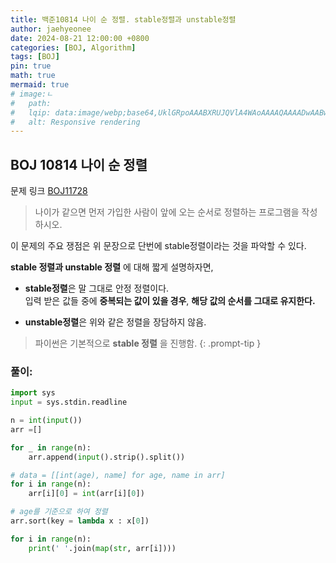 ```yaml
---
title: 백준10814 나이 순 정렬. stable정렬과 unstable정렬
author: jaehyeonee
date: 2024-08-21 12:00:00 +0800
categories: [BOJ, Algorithm]
tags: [BOJ]
pin: true
math: true
mermaid: true
# image:ㄴ
#   path: 
#   lqip: data:image/webp;base64,UklGRpoAAABXRUJQVlA4WAoAAAAQAAAADwAABwAAQUxQSDIAAAARL0AmbZurmr57yyIiqE8oiG0bejIYEQTgqiDA9vqnsUSI6H+oAERp2HZ65qP/VIAWAFZQOCBCAAAA8AEAnQEqEAAIAAVAfCWkAALp8sF8rgRgAP7o9FDvMCkMde9PK7euH5M1m6VWoDXf2FkP3BqV0ZYbO6NA/VFIAAAA
#   alt: Responsive rendering 
---
```


## BOJ 10814 나이 순 정렬
문제 링크
[BOJ11728](https://www.acmicpc.net/problem/10814)

>나이가 같으면 먼저 가입한 사람이 앞에 오는 순서로 정렬하는 프로그램을 작성하시오.


이 문제의 주요 쟁점은 위 문장으로 단번에 stable정렬이라는 것을 파악할 수 있다.

**stable 정렬과 unstable 정렬** 에 대해 짧게 설명하자면,



- **stable정렬**은 말 그대로 안정 정렬이다. <br>
입력 받은 값들 중에 __중복되는 값이 있을 경우__, __해당 값의 순서를 그대로 유지한다.__

- **unstable정렬**은 
위와 같은 정렬을 장담하지 않음.

>파이썬은 기본적으로 __stable 정렬__ 을 진행함.
{: .prompt-tip }

### 풀이:

```python
import sys
input = sys.stdin.readline

n = int(input())
arr =[]

for _ in range(n):
    arr.append(input().strip().split())

# data = [[int(age), name] for age, name in arr]
for i in range(n):
    arr[i][0] = int(arr[i][0])

# age를 기준으로 하여 정렬
arr.sort(key = lambda x : x[0])

for i in range(n):
    print(' '.join(map(str, arr[i])))
```